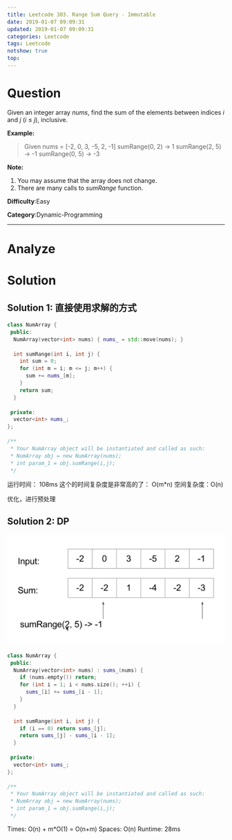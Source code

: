 ```yaml
---
title: Leetcode 303. Range Sum Query - Immutable
date: 2019-01-07 09:09:31
updated: 2019-01-07 09:09:31
categories: Leetcode
tags: Leetcode
notshow: true
top:
---
```


# Question

Given an integer array  _nums_, find the sum of the elements between indices  _i_  and  _j_  (_i_  ≤  _j_), inclusive.

**Example:**  

> Given nums = [-2, 0, 3, -5, 2, -1]
> sumRange(0, 2) -> 1
> sumRange(2, 5) -> -1
> sumRange(0, 5) -> -3

**Note:**  

1. You may assume that the array does not change.
2. There are many calls to  _sumRange_  function.

**Difficulty**:Easy

**Category**:Dynamic-Programming

<!-- more -->

------------

# Analyze

# Solution

## Solution 1: 直接使用求解的方式

```cpp
class NumArray {
 public:
  NumArray(vector<int> nums) { nums_ = std::move(nums); }

  int sumRange(int i, int j) {
    int sum = 0;
    for (int m = i; m <= j; m++) {
      sum += nums_[m];
    }
    return sum;
  }

 private:
  vector<int> nums_;
};

/**
 * Your NumArray object will be instantiated and called as such:
 * NumArray obj = new NumArray(nums);
 * int param_1 = obj.sumRange(i,j);
 */
```

运行时间： 108ms
这个的时间复杂度是非常高的了： O(m*n) 
空间复杂度：O(n)

优化，进行预处理

## Solution 2: DP

![](/images/in-post/2019-01-07-Leetcode-303-Range-Sum-Query-Immutable/2019-01-07-17-39-42.png)

```cpp
class NumArray {
 public:
  NumArray(vector<int> nums) : sums_(nums) {
    if (nums.empty()) return;
    for (int i = 1; i < nums.size(); ++i) {
      sums_[i] += sums_[i - 1];
    }
  }

  int sumRange(int i, int j) {
    if (i == 0) return sums_[j];
    return sums_[j] - sums_[i - 1];
  }

 private:
  vector<int> sums_;
};

/**
 * Your NumArray object will be instantiated and called as such:
 * NumArray obj = new NumArray(nums);
 * int param_1 = obj.sumRange(i,j);
 */
```

Times: O(n) + m*O(1) = O(n+m)
Spaces: O(n)
Runtime: 28ms

